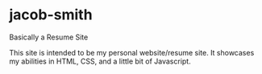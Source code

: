 # jacob-smith
Basically a Resume Site


This site is intended to be my personal website/resume site. It showcases my abilities in HTML, CSS, and a little bit of Javascript.
